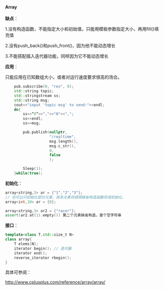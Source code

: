 #### Array

**缺点**：

1.没有构造函数，不能指定大小和初始值，只能用模板参数指定大小，再用fill()填充值

2.没有push_back()和push_front()，因为他不能动态增长

3.不能搭配插入迭代器功能，同样因为它不能动态增长

**应用**：

只能应用在已知数组大小，或者对运行速度要求很高的场合。

```c++
    pub.subscribe(0, "res", 0);
    std::string topic;
    std::stringstream ss;
    std::string msg;
    cout<<"input 'topic msg' to send:"<<endl;
    do{
        ss<<“0”<<","<<"0"<<",";
        ss<<endl;
        ss>>msg;

        pub.publish(nullptr,
                    "/realtime",
                    msg.length(),
                    msg.c_str(),
                    0,
                    false
                    );

        Sleep(1);
    }while(true);
```

**初始化**：

```c++
array<string,3> ar = {"1","2","3"};
// 也可以只初始化部分元素，其余元素将调用缺省构造函数完成初始化。
array<int,10> ar = {0};

array<string,3> ar2 = {"racer"};
assert(ar2.at(1).empty()) 第二个元素缺省构造，是个空字符串
```

**接口**：

```c++
template<class T,std::size_t N>
class array{
	T elems[N];
    iterator begin(); // 迭代器
    iterator end(); 
    reverse_iterator rbegin();
}
```

具体可参阅：

<http://www.cplusplus.com/reference/array/array/>
